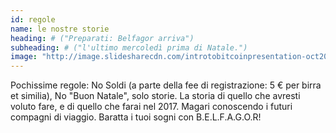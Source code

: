 ```yaml
---
id: regole
name: le nostre storie
heading: # ("Preparati: Belfagor arriva")
subheading: # ("l'ultimo mercoledì prima di Natale.")
image: "http://image.slidesharecdn.com/introtobitcoinpresentation-oct2014-141106090914-conversion-gate01/95/intro-to-bitcoin-presentation-by-roman-skaskiw-3-638.jpg"
---
```


Pochissime regole: No Soldi (a parte della fee di registrazione: 5 € per birra et similia), No "Buon Natale", solo storie. La storia di quello che avresti voluto fare, e di quello che farai nel 2017. Magari conoscendo i futuri compagni di viaggio. Baratta i tuoi sogni con B.E.L.F.A.G.O.R!
